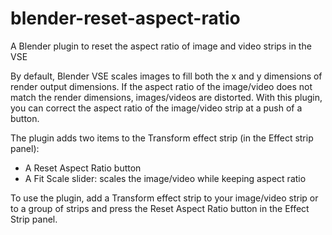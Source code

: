 # blender-reset-aspect-ratio
A Blender plugin to reset the aspect ratio of image and video strips in the VSE

By default, Blender VSE scales images to fill both the x and y dimensions of render output dimensions. If the aspect ratio of the image/video does not match the render dimensions, images/videos are distorted. With this plugin, you can correct the aspect ratio of the image/video strip at a push of a button. 

The plugin adds two items to the Transform effect strip (in the Effect strip panel):
 * A Reset Aspect Ratio button
 * A Fit Scale slider: scales the image/video while keeping aspect ratio
 
To use the plugin, add a Transform effect strip to your image/video strip or to a group of strips and press the Reset Aspect Ratio button in the Effect Strip panel.
